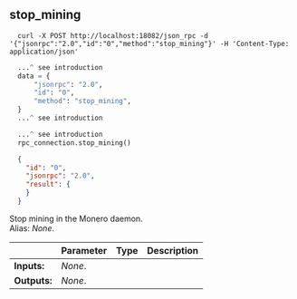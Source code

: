 ## **stop_mining**

```shell
  curl -X POST http://localhost:18082/json_rpc -d '{"jsonrpc":"2.0","id":"0","method":"stop_mining"}' -H 'Content-Type: application/json'
```
```python
  ...^ see introduction
  data = {
      "jsonrpc": "2.0",
      "id": "0",
      "method": "stop_mining",
  }
  ...^ see introduction
```
```py
  ...^ see introduction
  rpc_connection.stop_mining()
```
```json
  {
    "id": "0",
    "jsonrpc": "2.0",
    "result": {
    }
  }
```
Stop mining in the Monero daemon.  
Alias: *None*.  

|             | Parameter | Type | Description
| ---         | ---       | ---  | ---
|**Inputs:**  | *None*.   |      |
|**Outputs:** | *None*.   |      |
